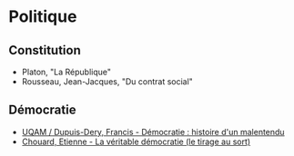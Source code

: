 
# Politique 

## Constitution

- <i class="fa fa-book"></i> Platon, "La République"
- <i class="fa fa-book"></i> Rousseau, Jean-Jacques, "Du contrat social"

## Démocratie 

- <i class="fa fa-film"></i>
  [UQAM / Dupuis-Dery, Francis - Démocratie : histoire d'un malentendu](https://www.youtube.com/watch?v=KVW5ogGDlts)
- <i class="fa fa-film"></i> 
  [Chouard, Etienne - La véritable démocratie (le tirage au sort)](https://www.youtube.com/watch?v=WNWZaPk3m3I)




